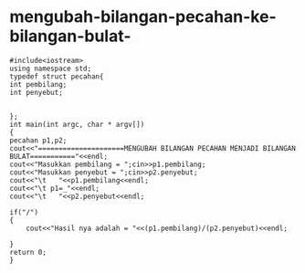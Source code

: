 # mengubah-bilangan-pecahan-ke-bilangan-bulat-



    #include<iostream>
    using namespace std;
    typedef struct pecahan{
    int pembilang;
    int penyebut;


    };
    int main(int argc, char * argv[])
    {
    pecahan p1,p2;
    cout<<"=====================MENGUBAH BILANGAN PECAHAN MENJADI BILANGAN BULAT==========="<<endl;
    cout<<"Masukkan pembilang = ";cin>>p1.pembilang;
    cout<<"Masukkan penyebut = ";cin>>p2.penyebut;
    cout<<"\t   "<<p1.pembilang<<endl;
    cout<<"\t p1=_"<<endl;
    cout<<"\t   "<<p2.penyebut<<endl;

    if("/")
    {
        cout<<"Hasil nya adalah = "<<(p1.pembilang)/(p2.penyebut)<<endl;

    }
    return 0;
    }
